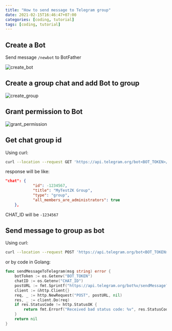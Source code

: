 ```yaml
---
title: "How to send message to Telegram group"
date: 2021-02-15T16:46:47+07:00
categories: [coding, tutorial]
tags: [coding, tutorial]
---
```


## Create a Bot

Send message `/newbot` to BotFather

![create_bot](/telegram_1.png)

## Create a group chat and add Bot to group

![create_group](/telegram_2.png)

## Grant permission to Bot

![grant_permission](/telegram_3.png)

## Get chat group id

Using curl:

```bash
curl --location --request GET 'https://api.telegram.org/bot<BOT_TOKEN>/getUpdates'
```

response will be like:

```json
"chat": {
            "id": -1234567,
            "title": "MyTestZK Group",
            "type": "group",
            "all_members_are_administrators": true
    },
```

CHAT_ID will be `-1234567`

## Send message to group as bot

Using curl:

```bash
curl --location --request POST 'https://api.telegram.org/bot<BOT_TOKEN>/sendMessage?chat_id=<CHAT_ID>&text=<MESSAGE>'
```

or by code in Golang:

```go
func sendMessageToTelegram(msg string) error {
	botToken := os.Getenv("BOT_TOKEN")
	chatID := os.Getenv("CHAT_ID")
	postURL := fmt.Sprintf("https://api.telegram.org/bot%v/sendMessage?chat_id=%v&text=%v", botToken, chatID, msg)
	client := &http.Client{}
	req, _ := http.NewRequest("POST", postURL, nil)
	res, _ := client.Do(req)
	if res.StatusCode != http.StatusOK {
		return fmt.Errorf("Received bad status code: %v", res.StatusCode)
	}
	return nil
}
```
